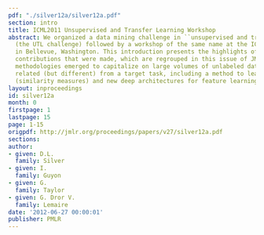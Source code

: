 ```yaml
---
pdf: "./silver12a/silver12a.pdf"
section: intro
title: ICML2011 Unsupervised and Transfer Learning Workshop
abstract: We organized a data mining challenge in ``unsupervised and transfer learning''
  (the UTL challenge) followed by a workshop of the same name at the ICML 2011 conference
  in Bellevue, Washington. This introduction presents the highlights of the outstanding
  contributions that were made, which are regrouped in this issue of JMLR W&CP. Novel
  methodologies emerged to capitalize on large volumes of unlabeled data from tasks
  related (but different) from a target task, including a method to learn data kernels
  (similarity measures) and new deep architectures for feature learning.
layout: inproceedings
id: silver12a
month: 0
firstpage: 1
lastpage: 15
page: 1-15
origpdf: http://jmlr.org/proceedings/papers/v27/silver12a.pdf
sections: 
author:
- given: D.L.
  family: Silver
- given: I.
  family: Guyon
- given: G.
  family: Taylor
- given: G. Dror V.
  family: Lemaire
date: '2012-06-27 00:00:01'
publisher: PMLR
---
```

